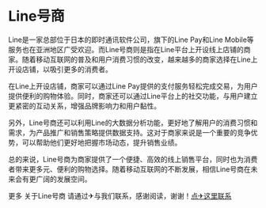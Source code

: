 # Line号商

Line是一家总部位于日本的即时通讯软件公司，旗下的Line Pay和Line Mobile等服务也在亚洲地区广受欢迎。而Line号商则是指在Line平台上开设线上店铺的商家。随着移动互联网的普及和用户消费习惯的改变，越来越多的商家选择在Line上开设店铺，以吸引更多的消费者。

在Line上开设店铺，商家可以通过Line Pay提供的支付服务轻松完成交易，为用户提供便利的购物体验。同时，商家还可以通过Line平台上的社交功能，与用户建立更紧密的互动关系，增强品牌影响力和用户黏性。

另外，Line号商还可以利用Line的大数据分析功能，更好地了解用户的消费习惯和需求，为产品推广和销售策略提供数据支持。这对于商家来说是一个重要的竞争优势，可以帮助他们更好地把握市场动态，提升销售业绩。

总的来说，Line号商为商家提供了一个便捷、高效的线上销售平台，同时也为消费者带来更多元、便利的购物选择。随着移动互联网的不断发展，相信Line号商在未来会有更广阔的发展空间。

更多 关于Line号商 请通过✈与我们联系，感谢阅读，谢谢！[点✈这里联系](https://d.k02.cc)